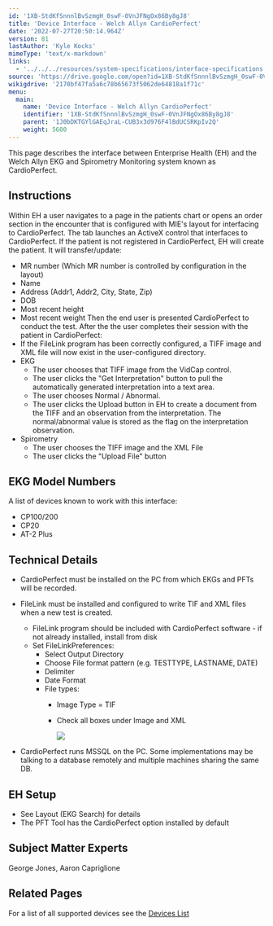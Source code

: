 ```yaml
---
id: '1XB-StdKfSnnnlBvSzmgH_0swF-0VnJFNgOx86By8gJ8'
title: 'Device Interface - Welch Allyn CardioPerfect'
date: '2022-07-27T20:50:14.964Z'
version: 81
lastAuthor: 'Kyle Kocks'
mimeType: 'text/x-markdown'
links:
  - '../../../resources/system-specifications/interface-specifications.md'
source: 'https://drive.google.com/open?id=1XB-StdKfSnnnlBvSzmgH_0swF-0VnJFNgOx86By8gJ8'
wikigdrive: '2170bf47fa5a6c78b65673f5062de64818a1f71c'
menu:
  main:
    name: 'Device Interface - Welch Allyn CardioPerfect'
    identifier: '1XB-StdKfSnnnlBvSzmgH_0swF-0VnJFNgOx86By8gJ8'
    parent: '1J0bDKTGYlGAEqJraL-CUB3x3d976F4lBdUCSRKpIv2Q'
    weight: 5600
---
```

This page describes the interface between Enterprise Health (EH) and the Welch Allyn EKG and Spirometry Monitoring system known as CardioPerfect.
  
## **Instructions**  
  
Within EH a user navigates to a page in the patients chart or opens an order section in the encounter that is configured with MIE's layout for interfacing to CardioPerfect. The tab launches an ActiveX control that interfaces to CardioPerfect. If the patient is not registered in CardioPerfect, EH will create the patient. It will transfer/update:
* MR number (Which MR number is controlled by configuration in the layout)
* Name
* Address (Addr1, Addr2, City, State, Zip)
* DOB
* Most recent height
* Most recent weight
Then the end user is presented CardioPerfect to conduct the test. After the the user completes their session with the patient in CardioPerfect:
* If the FileLink program has been correctly configured, a TIFF image and XML file will now exist in the user-configured directory.
* EKG
   * The user chooses that TIFF image from the VidCap control.
   * The user clicks the "Get Interpretation" button to pull the automatically generated interpretation into a text area.
   * The user chooses Normal / Abnormal.
   * The user clicks the Upload button in EH to create a document from the TIFF and an observation from the interpretation. The normal/abnormal value is stored as the flag on the interpretation observation.
* Spirometry
   * The user chooses the TIFF image and the XML File
   * The user clicks the "Upload File" button
  
## **EKG Model Numbers**  
  
A list of devices known to work with this interface:
* CP100/200
* CP20
* AT-2 Plus
  
## **Technical Details**  

* CardioPerfect must be installed on the PC from which EKGs and PFTs will be recorded.
* FileLink must be installed and configured to write TIF and XML files when a new test is created.
   * FileLink program should be included with CardioPerfect software - if not already installed, install from disk
   * Set FileLinkPreferences:
      * Select Output Directory
      * Choose File format pattern (e.g. TESTTYPE, LASTNAME, DATE)
      * Delimiter
      * Date Format
      * File types:
         * Image Type = TIF
         * Check all boxes under Image and XML

           <img src="../device-interface-welch-allyn-cardioperfect.assets/8ddbad35e0aa4f9ea75aa7354c83adc3.png" />  

* CardioPerfect runs MSSQL on the PC. Some implementations may be talking to a database remotely and multiple machines sharing the same DB.
  
## **EH Setup**  

* See Layout (EKG Search) for details
* The PFT Tool has the CardioPerfect option installed by default
  
## **Subject Matter Experts**  
  
George Jones, Aaron Capriglione
  
## **Related Pages**  
  
For a list of all supported devices see the [Devices List](../../../resources/system-specifications/interface-specifications.md)

